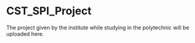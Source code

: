 # CST_SPI_Project
The project given by the institute while studying in the polytechnic will be uploaded here.
